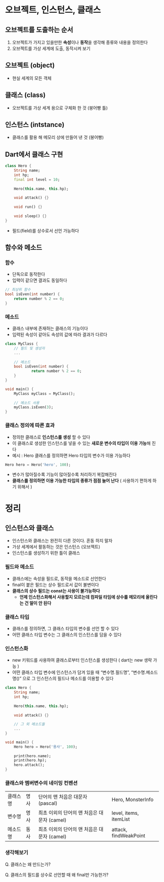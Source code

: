 # 오브젝트, 인스턴스, 클래스

## 오브젝트를 도출하는 순서

1. 오브젝트가 가지고 있을만한 **속성**이나 **동작**을 생각해 종류와 내용을 정의한다
2. 오브젝트를 가상 세계에 도출, 동작시켜 보기

## 오브젝트 (object)

- 현실 세계의 모든 객체

## 클래스 (class)

- 오브젝트를 가상 세계 용으로 구체화 한 것 (붕어빵 틀)

## 인스턴스 (intstance)

- 클래스를 활용 해 메모리 상에 만들어 낸 것 (붕어빵)

## Dart에서 클래스 구현

```dart
class Hero {
	String name;
	int hp;
	final int level = 10;
	
	Hero(this.name, this.hp);
	
	void attack() {}
	
	void run() {}
	
	void sleep() {}	
}
```

- 필드(field)를 상수로서 선언 가능하다

## 함수와 메소드

### 함수

- 단독으로 동작한다
- 입력이 같으면 결과도 동일하다

```dart
// 최상위 함수
bool isEven(int number) {
	return number % 2 == 0;
}
```

### 메소드

- 클래스 내부에 존재하는 클래스의 기능이다
- 입력된 속성이 같아도 속성의 값에 따라 결과가 다르다

```dart
class MyClass {
	// 필드 및 생성자
	...
	
	// 메소드
	bool isEven(int number) {
			return number % 2 == 0;
	}
}

void main() {
	MyClass myClass = MyClass();
	
	// 메소드 사용
	myClass.isEven(3);	
}
```

### 클래스 정의에 따른 효과

- 정의한 클래스로 **인스턴스를 생성** 할 수 있다
- 이 클래스로 생성한 인스턴스를 넣을 수 있는 **새로운 변수의 타입이 이용 가능**해 진다
- 예시 : Hero 클래스를 정의하면 Hero 타입의 변수가 이용 가능하다

```dart
Hero hero = Hero('hero', 100);
```

- 변수가 많아질수록 기능이 많아질수록 처리하기 복잡해진다
- **클래스를 정의하면 이용 가능한 타입의 종류가 점점 늘어 난다** ( 사용하기 편하게 하기 위해서 )
##

# 정리

## 인스턴스와 클래스

- 인스턴스와 클래스는 완전히 다른 것이다. 혼동 하지 말자
- 가상 세계에서 활동하는 것은 인스턴스  (오브젝트)
- 인스턴스를 생성하기 위한 틀이 클래스

### 필드와 메소드

- 클래스에는 속성을 필드로, 동작을 메소드로 선언한다
- final이 붙은 필드는 상수 필드로서 값이 불변이다
- **클래스의 상수 필드는 const는 사용이 불가능하다**
    - **언제 인스턴스화해서 사용할지 모르는데 컴파일 타임에 상수를 메모리에 올린다는 건 말이 안 된다**

### 클래스 타입

- 클래스를 정의하면, 그 클래스 타입의 변수를 선언 할 수 있다
- 어떤 클래스 타입 변수는 그 클래스의 인스턴스를 담을 수 있다

### 인스턴스화

- new 키워드를 사용하여 클래스로부터 인스턴스를 생성한다 ( dart는 new 생략 가능 )
- 어떤 클래스 타입 변수에 인스턴스가 담겨 있을 때 “변수명.필드명”, “변수명.메소드명()” 으로 그 인스턴스의 필드나 메소드를 이용할 수 있다

```dart
class Hero {
	String name;
	int hp;
	
	Hero(this.name, this.hp);
	
	void attack() {}
	
	// 그 외 메소드들
	...
}

void main() {
	Hero hero = Hero('용사', 100);
	
	print(hero.name);
	print(hero.hp);
	hero.attack();	
}
```

### 클래스와 멤버변수의 네이밍 컨벤션
<table>
  <tr>
    <td>클래스명</td><td>명사</td><td>단어의 맨 처음은 대문자 (pascal)</td><td>Hero, MonsterInfo</td>
  </tr>
  <tr>
    <td>변수명</td><td>명사</td><td>최초 이외의 단어의 맨 처음은 대문자 (camel)</td><td>level, items, itemList</td>
  </tr>
  <tr>
    <td>메소드명</td><td>동사</td><td>최초 이외의 단어의 맨 처음은 대문자 (camel)</td><td>attack, findWeakPoint</td>
  </tr>
</table>

### 생각해보기
Q. 클래스는 왜 만드는가?

Q. 클래스의 필드를 상수로 선언할 때 왜 final만 가능한가?